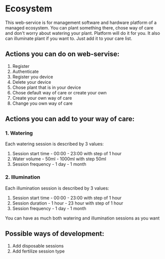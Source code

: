 # Ecosystem

This web-service is for management software and hardware platform of a managed ecosystem.
You can plant something there, chose way of care and don't worry about watering your plant.
Platform will do it for you. It also can illuminate plant if you want to. Just add it to your care list.

## Actions you can do on web-servise:
1. Register
2. Authenticate
3. Register you device
4. Delete your device
5. Chose plant that is in your device
6. Chose default way of care or create your own
7. Create your own way of care
8. Change you own way of care

## Actions you can add to your way of care:
### 1. Watering
Each watering session is described by 3 values:
1. Session start time - 00:00 - 23:00 with step of 1 hour
2. Water volume - 50ml - 1000ml with step 50ml
3. Session frequency - 1 day - 1 month

### 2. Illumination
Each illumination session is described by 3 values:
1. Session start time - 00:00 - 23:00 with step of 1 hour
2. Session duration - 1 hour - 23 hour with step of 1 hour
3. Session frequency - 1 day - 1 month

You can have as much both watering and illumination sessions as you want

## Possible ways of development:
1. Add disposable sessions
2. Add fertilize session type
